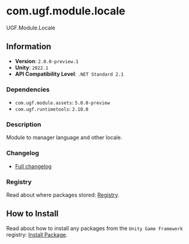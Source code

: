 # com.ugf.module.locale

UGF.Module.Locale

## Information

- **Version**: `2.0.0-preview.1`
- **Unity**: `2022.1`
- **API Compatibility Level**: `.NET Standard 2.1`

### Dependencies

- `com.ugf.module.assets`: `5.0.0-preview`
- `com.ugf.runtimetools`: `2.10.0`


### Description

Module to manager language and other locale.

### Changelog

- [Full changelog](changelog.md)

### Registry

Read about where packages stored: [Registry](https://github.com/unity-game-framework/organization/blob/main/docs/registry.md).

## How to Install

Read about how to install any packages from the `Unity Game Framework` registry: [Install Package](https://github.com/unity-game-framework/organization/blob/main/docs/install-packages.md).
